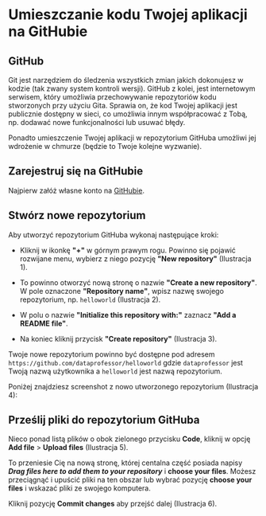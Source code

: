 # Umieszczanie kodu Twojej aplikacji na GitHubie

## GitHub

Git jest narzędziem do śledzenia wszystkich zmian jakich dokonujesz w kodzie (tak zwany system kontroli wersji). GitHub z kolei, jest internetowym serwisem, który umożliwia przechowywanie repozytoriów kodu stworzonych przy użyciu Gita. Sprawia on, że kod Twojej aplikacji jest publicznie dostępny w sieci, co umożliwia innym współpracować z Tobą, np. dodawać nowe funkcjonalności lub usuwać błędy.

Ponadto umieszczenie Twojej aplikacji w repozytorium GitHuba umożliwi jej wdrożenie w chmurze (będzie to Twoje kolejne wyzwanie).

## Zarejestruj się na GitHubie

Najpierw załóż własne konto na [GitHubie](https://github.com/).

## Stwórz nowe repozytorium

Aby utworzyć repozytorium GitHuba wykonaj następujące kroki:
- Kliknij w ikonkę **"+"** w górnym prawym rogu. Powinno się pojawić rozwijane menu, wybierz z niego pozycję **"New repository"** (Ilustracja 1).

- To powinno otworzyć nową stronę o nazwie **"Create a new repository"**. W pole oznaczone **"Repository name"**, wpisz nazwę swojego repozytorium, np. `helloworld` (Ilustracja 2).

- W polu o nazwie **"Initialize this repository with:"** zaznacz **"Add a README file"**.

- Na koniec kliknij przycisk **"Create repository"** (Ilustracja 3).

Twoje nowe repozytorium powinno być dostępne pod adresem `https://github.com/dataprofessor/helloworld` gdzie `dataprofessor` jest Twoją nazwą użytkownika a `helloworld` jest nazwą repozytorium.

Poniżej znajdziesz screenshot z nowo utworzonego repozytorium (Ilustracja 4):

## Prześlij pliki do repozytorium GitHuba

Nieco ponad listą plików o obok zielonego przycisku **Code**, kliknij w opcję **Add file** > **Upload files** (Ilustracja 5).

To przeniesie Cię na nową stronę, której centalna część posiada napisy ***Drag files here to add them to your repository*** i **choose your files**. Możesz przeciągnąć i upuścić pliki na ten obszar lub wybrać pozycję **choose your files** i wskazać pliki ze swojego komputera.

Kliknij pozycję **Commit changes** aby przejść dalej (Ilustracja 6).
